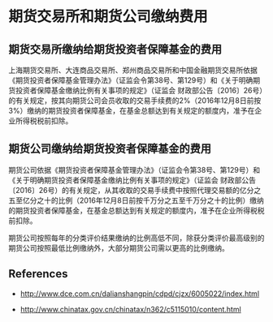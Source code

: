 # 期货交易所和期货公司缴纳费用

## 期货交易所缴纳给期货投资者保障基金的费用

上海期货交易所、大连商品交易所、郑州商品交易所和中国金融期货交易所依据《期货投资者保障基金管理办法》（证监会令第38号、第129号）和《关于明确期货投资者保障基金缴纳比例有关事项的规定》（证监会 财政部公告〔2016〕26号）的有关规定，按其向期货公司会员收取的交易手续费的2%（2016年12月8日前按3%）缴纳的期货投资者保障基金，在基金总额达到有关规定的额度内，准予在企业所得税税前扣除。

## 期货公司缴纳给期货投资者保障基金的费用

期货公司依据《期货投资者保障基金管理办法》（证监会令第38号、第129号）和《关于明确期货投资者保障基金缴纳比例有关事项的规定》（证监会 财政部公告〔2016〕26号）的有关规定，从其收取的交易手续费中按照代理交易额的亿分之五至亿分之十的比例（2016年12月8日前按千万分之五至千万分之十的比例）缴纳的期货投资者保障基金，在基金总额达到有关规定的额度内，准予在企业所得税税前扣除。

期货公司按照每年的分类评价结果缴纳的比例高低不同，除获分类评价最高级别的期货公司按照最低比例缴纳外，大部分期货公司需以更高的比例缴纳。

## References

* http://www.dce.com.cn/dalianshangpin/cdpd/cjzx/6005022/index.html

* http://www.chinatax.gov.cn/chinatax/n362/c5115010/content.html